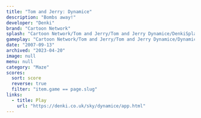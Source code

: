 ```yaml
---
title: "Tom and Jerry: Dynamice"
description: "Bombs away!"
developer: "Denki"
brand: "Cartoon Network"
splash: "Cartoon Network/Tom and Jerry/Tom and Jerry Dynamice/DenkiSplash.bmp"
gameplay: "Cartoon Network/Tom and Jerry/Tom and Jerry Dynamice/Dynamice03.png"
date: "2007-09-13"
archived: "2023-04-20"
image: null
menu: null
category: "Maze"
scores:
  sort: score
  reverse: true
  filter: "item.game == page.slug"
links:
  - title: Play
    url: "https://denki.co.uk/sky/dynamice/app.html"
---
```

